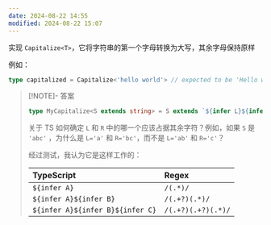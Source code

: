 ```yaml
---
date: 2024-08-22 14:55
modified: 2024-08-22 15:07
---
```


实现 `Capitalize<T>`，它将字符串的第一个字母转换为大写，其余字母保持原样

例如：

```ts
type capitalized = Capitalize<'hello world'> // expected to be 'Hello world'
```

> [!NOTE]- 答案
> 
> ```ts
> type MyCapitalize<S extends string> = S extends `${infer L}${infer R}` ? `${Uppercase<L>}${R}` : S
> ```
> 
> 关于 TS 如何确定 `L` 和 `R` 中的哪一个应该占据其余字符？例如，如果 `S` 是 `'abc'` ，为什么是 `L='a'` 和 `R='bc'`，而不是 `L='ab'` 和 `R='c'`？
> 
> 经过测试，我认为它是这样工作的：
> 
> |TypeScript|Regex|
> |:--|:--|
> |`${infer A}`|`/(.*)/`|
> |`${infer A}${infer B}`|`/(.+?)(.*)/`|
> |`${infer A}${infer B}${infer C}`|`/(.+?)(.+?)(.*)/`|
